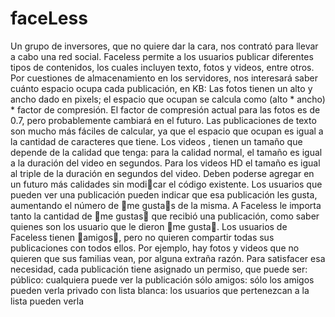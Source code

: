 # faceLess
Un grupo de inversores, que no quiere dar la cara, nos contrató para llevar a cabo una
red social. Faceless permite a los usuarios publicar diferentes tipos de contenidos, los
cuales incluyen texto, fotos y videos, entre otros. Por cuestiones de almacenamiento en
los servidores, nos interesará saber cuánto espacio ocupa cada publicación, en KB:
Las
fotos tienen un alto y ancho dado en pixels; el espacio que ocupan se calcula
como (alto * ancho) * factor de compresión. El factor de compresión actual para
las fotos es de 0.7, pero probablemente cambiará en el futuro.
Las publicaciones de
texto son mucho más fáciles de calcular, ya que el espacio
que ocupan es igual a la cantidad de caracteres que tiene.
Los
videos , tienen un tamaño que depende de la calidad que tenga: para la calidad
normal, el tamaño es igual a la duración del video en segundos. Para los videos HD
el tamaño es igual al triple de la duración en segundos del video. Deben poderse
agregar en un futuro más calidades sin modicar el código existente.
Los usuarios que pueden ver una publicación pueden indicar que esa publicación les
gusta, aumentando el número de me gustas de la misma. A Faceless le importa tanto
la cantidad de me gustas que recibió una publicación, como saber quienes son los
usuario que le dieron me gusta.
Los usuarios de Faceless tienen amigos, pero no quieren compartir todas sus publicaciones
con todos ellos. Por ejemplo, hay fotos y videos que no quieren que sus familias vean,
por alguna extraña razón. Para satisfacer esa necesidad, cada publicación tiene asignado
un permiso, que puede ser:
público: cualquiera puede ver la publicación
sólo amigos: sólo los amigos pueden verla
privado con lista blanca: los usuarios que pertenezcan a la lista pueden verla


